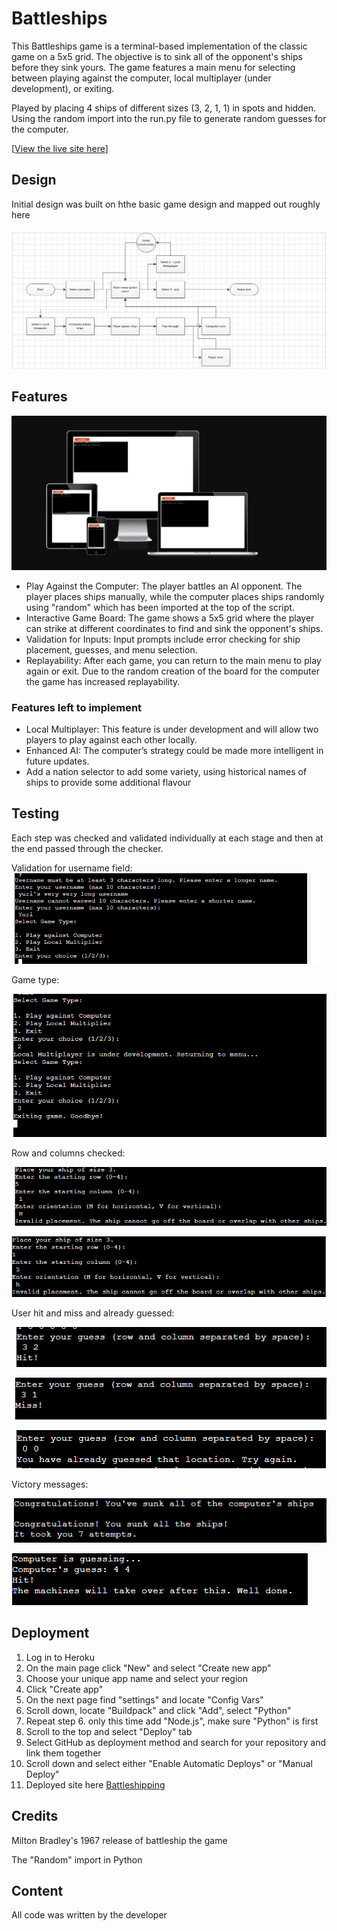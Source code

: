 # Battleships 
This Battleships game is a terminal-based implementation of the classic game on a 5x5 grid. The objective is to sink all of the opponent's ships before they sink yours. The game features a main menu for selecting between playing against the computer, local multiplayer (under development), or exiting.

Played by placing 4 ships of different sizes (3, 2, 1, 1) in spots and hidden. Using the random import into the run.py file to generate random guesses for the computer.  

[[View the live site here](https://battleshipping-a257fd2be3f9.herokuapp.com/)]
## Design
Initial design was built on hthe basic game design and mapped out roughly here 

![Process map](https://raw.githubusercontent.com/YDub12/Project-three-final/refs/heads/main/assets/images/Process%20map%20-%20version%201.PNG)


## Features 

![Am I responsive?](https://raw.githubusercontent.com/YDub12/Project-three-final/refs/heads/main/assets/images/Am%20I%20responsive.PNG)

* Play Against the Computer: The player battles an AI opponent. The player places ships manually, while the computer places ships randomly using "random" which has been imported at the top of the script.
* Interactive Game Board: The game shows a 5x5 grid where the player can strike at different coordinates to find and sink the opponent's ships.
* Validation for Inputs: Input prompts include error checking for ship placement, guesses, and menu selection.
* Replayability: After each game, you can return to the main menu to play again or exit. Due to the random creation of the board for the computer the game has increased replayability. 
### Features left to implement 
* Local Multiplayer: This feature is under development and will allow two players to play against each other locally.
* Enhanced AI: The computer’s strategy could be made more intelligent in future updates.
* Add a nation selector to add some variety, using historical names of ships to provide some additional flavour
## Testing 
Each step was checked and validated individually at each stage and then at the end passed through the checker.

Validation for username field: 
![Username validation](https://raw.githubusercontent.com/YDub12/Project-three-final/refs/heads/main/assets/images/username%20validation.PNG)

Game type:

![Game type Validation](https://raw.githubusercontent.com/YDub12/Project-three-final/refs/heads/main/assets/images/Game%20type%20validation.PNG)

Row and columns checked:

![Row validation](https://raw.githubusercontent.com/YDub12/Project-three-final/refs/heads/main/assets/images/Corrected%20validation.PNG)

![Column validation](https://raw.githubusercontent.com/YDub12/Project-three-final/refs/heads/main/assets/images/Column%20validation.PNG)

User hit and miss and already guessed:

![User hit](https://raw.githubusercontent.com/YDub12/Project-three-final/refs/heads/main/assets/images/User%20guess%20hit.PNG)

![User miss](https://raw.githubusercontent.com/YDub12/Project-three-final/refs/heads/main/assets/images/User%20guess%20miss.PNG)

![User duplication](https://raw.githubusercontent.com/YDub12/Project-three-final/refs/heads/main/assets/images/Already%20guessed.PNG)

Victory messages:

![User win](https://raw.githubusercontent.com/YDub12/Project-three-final/refs/heads/main/assets/images/Victory%20message%20-%20player.PNG)

![Computer win](https://raw.githubusercontent.com/YDub12/Project-three-final/refs/heads/main/assets/images/Victory%20message%20-%20computer.PNG)
## Deployment 
1. Log in to Heroku
2. On the main page click "New" and select "Create new app"
3. Choose your unique app name and select your region
4. Click "Create app"
5. On the next page find "settings" and locate "Config Vars"
6. Scroll down, locate "Buildpack" and click "Add", select "Python"
7. Repeat step 6. only this time add "Node.js", make sure "Python" is first
8. Scroll to the top and select "Deploy" tab
9. Select GitHub as deployment method and search for your repository and link them together
10. Scroll down and select either "Enable Automatic Deploys" or "Manual Deploy"
11. Deployed site here [Battleshipping](https://raw.githubusercontent.com/YDub12/Project-three-final/refs/heads/main/assets/images/Process%20map%20-%20version%201.PNG)

## Credits

Milton Bradley's 1967 release of battleship the game 

The "Random" import in Python

## Content 
All code was written by the developer